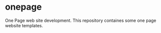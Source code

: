 # onepage
One Page web site development.
This repository containes some one page website templates.

